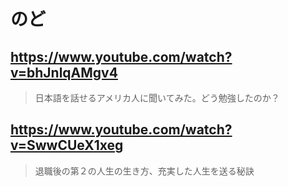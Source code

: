 # のど

## https://www.youtube.com/watch?v=bhJnlqAMgv4

> 日本語を話せるアメリカ人に聞いてみた。どう勉強したのか？

## https://www.youtube.com/watch?v=SwwCUeX1xeg

> 退職後の第２の人生の生き方、充実した人生を送る秘訣
